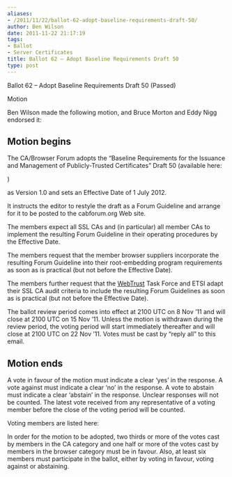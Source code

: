 ```yaml
---
aliases:
- /2011/11/22/ballot-62-adopt-baseline-requirements-draft-50/
author: Ben Wilson
date: 2011-11-22 21:17:19
tags:
- Ballot
- Server Certificates
title: Ballot 62 – Adopt Baseline Requirements Draft 50
type: post
---
```


Ballot 62 – Adopt Baseline Requirements Draft 50 (Passed)

Motion

Ben Wilson made the following motion, and Bruce Morton and Eddy Nigg endorsed it:

## Motion begins

The CA/Browser Forum adopts the “Baseline Requirements for the Issuance and Management of Publicly-Trusted Certificates” Draft 50 (available here:

)

as Version 1.0 and sets an Effective Date of 1 July 2012.

It instructs the editor to restyle the draft as a Forum Guideline and arrange for it to be posted to the cabforum.org Web site.

The members expect all SSL CAs and (in particular) all member CAs to implement the resulting Forum Guideline in their operating procedures by the Effective Date.

The members request that the member browser suppliers incorporate the resulting Forum Guideline into their root-embedding program requirements as soon as is practical (but not before the Effective Date).

The members further request that the [WebTrust][1] Task Force and ETSI adapt their SSL CA audit criteria to include the resulting Forum Guidelines as soon as is practical (but not before the Effective Date).

The ballot review period comes into effect at 2100 UTC on 8 Nov ’11 and will close at 2100 UTC on 15 Nov ’11. Unless the motion is withdrawn during the review period, the voting period will start immediately thereafter and will close at 2100 UTC on 22 Nov ’11. Votes must be cast by “reply all” to this email.

## Motion ends

A vote in favour of the motion must indicate a clear ‘yes’ in the response. A vote against must indicate a clear ‘no’ in the response. A vote to abstain must indicate a clear ‘abstain’ in the response. Unclear responses will not be counted. The latest vote received from any representative of a voting member before the close of the voting period will be counted.

Voting members are listed here:

In order for the motion to be adopted, two thirds or more of the votes cast by members in the CA category and one half or more of the votes cast by members in the browser category must be in favour. Also, at least six members must participate in the ballot, either by voting in favour, voting against or abstaining.

[1]: https://frozen.cabforum.org/WebTrust